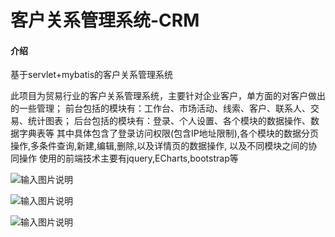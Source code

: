 # 客户关系管理系统-CRM

#### 介绍
基于servlet+mybatis的客户关系管理系统

此项目为贸易行业的客户关系管理系统，主要针对企业客户，单方面的对客户做出的一些管理；
前台包括的模块有：工作台、市场活动、线索、客户、联系人、交易、统计图表；
后台包括的模块有：登录、个人设置、各个模块的数据操作、数据字典表等
其中具体包含了登录访问权限(包含IP地址限制),各个模块的数据分页操作,多条件查询,新建,编辑,删除,以及详情页的数据操作, 以及不同模块之间的协同操作
使用的前端技术主要有jquery,ECharts,bootstrap等



![输入图片说明](https://images.gitee.com/uploads/images/2021/1012/090437_26b0bf37_8955400.png "屏幕截图.png")

![输入图片说明](https://images.gitee.com/uploads/images/2021/1012/090605_c557329b_8955400.png "屏幕截图.png")

![输入图片说明](https://images.gitee.com/uploads/images/2021/1012/090642_146baedc_8955400.png "屏幕截图.png")